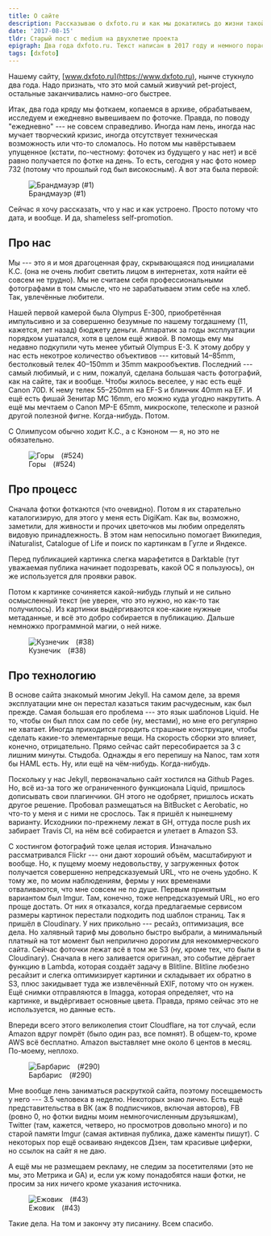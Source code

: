 ```yaml
---
title: О сайте
description: Рассказываю о dxfoto.ru и как мы докатились до жизни такой
date: '2017-08-15'
tldr: Старый пост с medium на двухлетие проекта
epigraph: Два года dxfoto.ru. Текст написан в 2017 году и немного порастерял актуальность.
tags: [dxfoto]
---
```


Нашему сайту, [www.dxfoto.ru](https://www.dxfoto.ru), нынче стукнуло два года. Надо признать, что это мой самый живучий pet-project, остальные заканчивались намно-ого быстрее.

Итак, два года кряду мы фоткаем, копаемся в архиве, обрабатываем, исследуем и ежедневно вывешиваем по фоточке. Правда, по поводу "ежедневно" --- не совсем справедливо. Иногда нам лень, иногда нас мучает творческий кризис, иногда отсутствует техническая возможность или что-то сломалось. Но потом мы навёрстываем упущенное (кстати, по-честному: фоточек из будущего у нас нет) и всё равно получается по фотке на день. То есть, сегодня у нас фото номер 732 (потому что прошлый год был високосным). А вот эта была первой:

<figure>
  <img src="https://img.dxfoto.ru/l/2015/08/2015-08-14.webp" alt="Брандмауэр (#1)" />
  <figcaption>Брандмауэр (#1)</figcaption>
</figure>

Сейчас я хочу рассказать, что у нас и как устроено. Просто потому что дата, и вообще. И да, shameless self-promotion.

## Про нас

Мы --- это я и моя драгоценная фрау, скрывающаяся под инициалами К.С. (она не очень любит светить лицом в интернетах, хотя найти её совсем не трудно). Мы не считаем себя профессиональными фотографами в том смысле, что не зарабатываем этим себе на хлеб. Так, увлечённые любители.

Нашей первой камерой была Olympus E-300, приобретённая импульсивно и за совершенно безумные по нашему тогдашнему (11, кажется, лет назад) бюджету деньги. Аппаратик за годы эксплуатации порядком ушатался, хотя в целом ещё живой. В помощь ему мы недавно подкупили чуть менее убитый Olympus E-3. К этому добру у нас есть некотрое количество объективов --- китовый 14–85mm, бестолковый телек 40–150mm и 35mm макрообъектив. Последний --- самый любимый, и с ним, пожалуй, сделана большая часть фотографий, как на сайте, так и вообще. Чтобы жилось веселее, у нас есть ещё Canon 70D. К нему телек 55–250mm на EF-S и блинчик 40mm на EF. И ещё есть фишай Зенитар МС 16mm, его можно куда угодно накрутить. А ещё мы мечтаем о Canon MP-E 65mm, микроскопе, телескопе и разной другой полезной фигне. Когда-нибудь. Потом.

С Олимпусом обычно ходит К.С., а с Кэноном — я, но это не обязательно.

<figure>
  <img src="https://img.dxfoto.ru/l/2017/01/2017-01-18.webp" alt="Горы (#524)" />
  <figcaption>Горы (#524)</figcaption>
</figure>

## Про процесс

Сначала фотки фоткаются (что очевидно). Потом я их старательно каталогизирую, для этого у меня есть DigiKam. Как вы, возможно, заметили, для живности и прочих цветочков мы любим определять видовую принадлежность. В этом нам непосильно помогает Википедия, iNaturalist, Catalogue of Life и поиск по картинкам в Гугле и Яндексе.

Перед публикацией картинка слегка марафетится в Darktable (тут уважаемая публика начинает подозревать, какой ОС я пользуюсь), он же используется для проявки равок.

Потом к картинке сочиняется какой-нибудь глупый и не сильно осмысленный текст (не уверен, что это нужно, но как-то так получилось). Из картинки выдёргиваются кое-какие нужные метаданные, и всё это добро собирается в публикацию. Дальше немножко программной магии, о ней ниже.

<figure>
  <img src="https://img.dxfoto.ru/l/2015/09/2015-09-20.webp" alt="Кузнечик (#38)" />
  <figcaption>Кузнечик (#38)</figcaption>
</figure>

## Про технологию

В основе сайта знакомый многим Jekyll. На самом деле, за время эксплуатации мне он перестал казаться таким расчудесным, как был прежде. Самая большая его проблема --- это язык шаблонов Liquid. Не то, чтобы он был плох сам по себе (ну, местами), но мне его регулярно не хватает. Иногда приходится городить страшные конструкции, чтобы сделать какие-то элементарные вещи. На скорость сборки это влияет, конечно, отрицательно. Прямо сейчас сайт пересобирается за 3 с лишним минуты. Стыдоба. Однажды я его перепишу на Nanoc, там хотя бы HAML есть. Ну, или ещё на чём-нибудь. Когда-нибудь.

Поскольку у нас Jekyll, первоначально сайт хостился на Github Pages. Но, всё из-за того же ограниченного функционала Liquid, пришлось дописывать свои плагинчики. GH этого не одобряет, пришлось искать другое решение. Пробовал размещаться на BitBucket с Aerobatic, но что-то у меня и с ними не срослось. Так я пришёл к нынешнему варианту. Исходники по-прежнему лежат в GH, оттуда после push их забирает Travis CI, на нём всё собирается и улетает в Amazon S3.

С хостингом фотографий тоже целая история. Изначально рассматривался Flickr --- они дают хороший объём, масштабируют и вообще. Но, к пущему моему недовольству, у загруженных фоток получается совершенно непредсказуемый URL, что не очень удобно. К тому же, по моим наблюдениям, фермы у них временами отваливаются, что мне совсем не по душе. Первым принятым вариантом был Imgur. Там, конечно, тоже непредсказуемый URL, но его проще достать. От них я отказался, когда предлагаемые сервисом размеры картинок перестали подходить под шаблон страниц. Так я пришёл в Cloudinary. У них прикольно --- ресайз, оптимизация, все дела. Но халявный тариф мы довольно быстро выбрали, а минимальный платный на тот момент был неприлично дорогим для некоммерческого сайта. Сейчас фоточки лежат всё в том же S3 (ну, кроме тех, что были в Cloudinary). Сначала в него заливается оригинал, это событие дёргает функцию в Lambda, которая создаёт задачу в Blitline. Blitline любезно ресайзит и слегка оптимизирует картинки и складывает их обратно в S3, плюс закидывает туда же извлечённый EXIF, потому что он нужен. Ещё снимки отправляются в Imagga, которая определяет, что на картинке, и выдёргивает основные цвета. Правда, прямо сейчас это не используется, но данные есть.

Впереди всего этого великолепия стоит Cloudflare, на тот случай, если Amazon вдруг помрёт (было один раз, все помнят). В общем-то, кроме AWS всё бесплатно. Amazon выставляет мне около 6 центов в месяц. По-моему, неплохо.

<figure>
  <img src="https://img.dxfoto.ru/l/2016/05/2016-05-29.webp" alt="Барбарис (#290)" />
  <figcaption>Барбарис (#290)</figcaption>
</figure>

Мне вообще лень заниматься раскруткой сайта, поэтому посещаемость у него --- 3.5 человека в неделю. Некоторых знаю лично. Есть ещё представительства в ВК (аж 8 подписчиков, включая авторов), FB (ровно 0, но фотки видны моим немногочисленным друзьяшкам), Twitter (там, кажется, четверо, но просмотров довольно много) и по старой памяти Imgur (самая активная публика, даже каменты пишут). С некоторых пор ещё осваиваю яндексов Дзен, там красивые циферки, но ссылок на сайт я не даю.

А ещё мы не размещаем рекламу, не следим за посетителями (это не мы, это Метрика и GA) и, если уж кому понадобятся наши фотки, не просим за них ничего кроме указания источника.

<figure>
  <img src="https://img.dxfoto.ru/l/2015/09/2015-09-25.webp" alt="Ежовик (#43)" />
  <figcaption>Ежовик (#43)</figcaption>
</figure>

Такие дела. На том и закончу эту писанину. Всем спасибо.